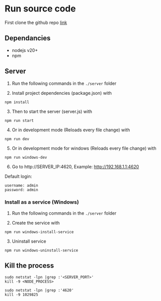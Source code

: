 # Run source code

First clone the github repo [link](https://github.com/TreyTiderman/av-server)

## Dependancies

- nodejs v20+
- npm

## Server

1. Run the following commands in the `./server` folder

2. Install project dependencies (package.json) with

```
npm install
```

3. Then to start the server (server.js) with

```
npm run start
```

4. Or in development mode (Reloads every file change) with

```
npm run dev
```

5. Or in development mode for windows (Reloads every file change) with

```
npm run windows-dev
```

6. Go to http://SERVER_IP:4620, Example: http://192.168.1.1:4620

Default login:

```
username: admin
password: admin
```

### Install as a service (Windows)

1. Run the following commands in the `./server` folder

2. Create the service with

```
npm run windows-install-service
```

3. Uninstall service

```
npm run windows-uninstall-service
```

## Kill the process

```
sudo netstat -lpn |grep :'<SERVER_PORT>'
kill -9 <NODE_PROCESS>
```

```
sudo netstat -lpn |grep :'4620'
kill -9 1029825
```
